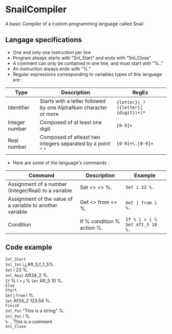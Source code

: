 # SnailCompiler
A basic Compiler of a custom programming language called Snail


## Langage specifications 
- One and only one instruction per line
- Program always starts with "Snl_Start" and ends with "Snl_Close"
- A comment can only be contained in one line, and must start with "%.."
- An instruction always ends with "%."
- Regular expressions corresponding to variables types of this language are : 

Type | Description | RegEx 
-----| ------------| ---------
Identifier | Starts with a letter followed by one AlphaNum character or more | `{letter}(_?({letter}\|{digit})+)*` 
Integer number | Composed of at least one digit  |  `[0-9]+`
Real number | Composed of atleast two integers separated by a point "." |  `[0-9]+\.[0-9]+`

- Here are some of the language's commands : 

Command | Description | Example 
------- | ----------- | ---------------
Assignment of a number (Integer/Real) to a variable | Set <<identifier>> <<value>> %. | `Set i 23 %.`
Assignment of the value of a variable to another variable | Get <<identifier>> from <<identifier>> %. | `Get j from i %.`
Condition | If % condition % action %. | `If % i > j % Set Aft_5 10 %.`


## Code example
`Snl_Start`<br/>
`Snl_Int` i,j,Aft_5,f_f_5%.<br/>
`Set` i 23 %.<br/>
`Snl_Real` Aft34_2 %.<br/>
`If` % i > j % `Set` Aft_5 10 %.<br/>
`Else`<br/>
`Start`<br/>
`Get` j `from` i %.<br/>
`Set` Af34_2 123.54 %.<br/>
`Finish`<br/>
`Snl_Put` "This is a string" %.<br/>
`Snl_Put` i %.<br/>
`%..` This is a comment<br/>
`Snl_Close`
